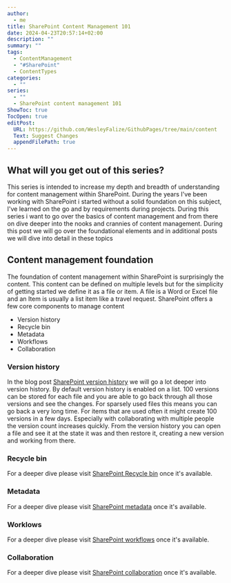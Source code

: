 ```yaml
---
author:
  - me
title: SharePoint Content Management 101
date: 2024-04-23T20:57:14+02:00
description: ""
summary: ""
tags:
  - ContentManagement
  - "#SharePoint"
  - ContentTypes
categories:
  - ""
series:
  - ""
  - SharePoint content management 101
ShowToc: true
TocOpen: true
editPost:
  URL: https://github.com/WesleyFalize/GithubPages/tree/main/content
  Text: Suggest Changes
  appendFilePath: true
---
```

## What will you get out of this series?
This series is intended to increase my depth and breadth of understanding for content management within SharePoint. During the years I've been working with SharePoint i started without a solid foundation on this subject, I've learned on the go and by requirements during projects. During this series i want to go over the basics of content management and from there on dive deeper into the nooks and crannies of content management. During this post we will go over the foundational elements and in additional posts we will dive into detail in these topics

## Content management foundation
The foundation of content management within SharePoint is surprisingly the content. This content can be defined on multiple levels but for the simplicity of getting started we define it as a file or item. A file is a Word or Excel file and an Item is usually a list item like a travel request. SharePoint offers a few core components to manage content
- Version history
- Recycle bin
- Metadata
- Workflows
- Collaboration
### Version history
In the blog post [SharePoint version history](/posts/sharepoint-version-history) we will go a lot deeper into version history. By default version history is enabled on a list. 100 versions can be stored for each file and you are able to go back through all those versions and see the changes. For sparsely used files this means you can go back a very long time. For items that are used often it might create 100 versions in a few days. Especially with collaborating with multiple people the version count increases quickly. From the version history you can open a file and see it at the state it was and then restore it, creating a new version and working from there.

### Recycle bin
For a deeper dive please visit [SharePoint Recycle bin](/posts/sharepoint-recycle-bin) once it's available.
### Metadata
For a deeper dive please visit [SharePoint metadata](/posts/sharepoint-metadata) once it's available.
### Worklows
For a deeper dive please visit [SharePoint workflows](/posts/sharepoint-workflows) once it's available.
### Collaboration
For a deeper dive please visit [SharePoint collaboration](/posts/sharepoint-collaboration) once it's available.
